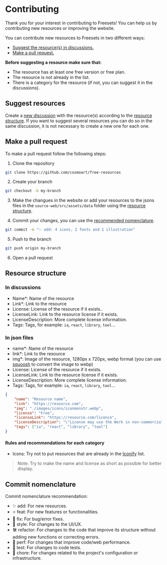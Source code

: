 # Contributing

Thank you for your interest in contributing to Freesets! You can help us by contributing new resources or improving the website.

You can contribute new resources to Freesets in two different ways:
- [Suggest the resource(s) in discussions.](#suggest-resources)
- [Make a pull request.](#make-a-pull-request)

**Before suggesting a resource make sure that:**
- The resource has at least one free version or free plan.
- The resource is not already in the list.
- There is a category for the resource (if not, you can suggest it in the discussions).

## Suggest resources

Create a [new discussion](https://github.com/cosmoart/free-resources/discussions/new/choose) with the resource(s) according to the [resource structure](#resource-structure). If you want to suggest several resources you can do so in the same discussion, it is not necessary to create a new one for each one.


## Make a pull request

To make a pull request follow the following steps:

1. Clone the repository

```bash
git clone https://github.com/cosmoart/free-resources
```

2. Create your branch

```bash
git checkout -b my-branch
```

3. Make the changues in the website or add your resources to the jsons files in the `source-web/src/assets/data` folder using the [resource structure](#resource-structure).

4. Commit your changes, you can use the [recommended nomenclature](#commit-nomenclature).

```bash
git commit -m "✨ add: 4 icons, 2 fonts and 1 illustration"
```

5. Push to the branch

```bash
git push origin my-branch
```

6. Open a pull request

## Resource structure

### In discussions
- Name*: Name of the resource
- Link*: Link to the resource
- License: License of the resource if it exists..
- LicenseLink: Link to the resource license if it exists.
- LicenseDescription: More complete license information.
- Tags: Tags, for example: `ia`, `react`, `library`, `tool`...

### In json files

- name*: Name of the resource
- link*: Link to the resource
- img*: Image of the resource, 1280px x 720px, webp format (you can use [squoosh](https://squoosh.app/) to convert the image to webp)
- License: License of the resource if it exists.
- LicenseLink: Link to the resource license if it exists.
- LicenseDescription: More complete license information.
- Tags: Tags, for example: `ia`, `react`, `library`, `tool`...

```json
{
	"name": "Resource name",
	"link": "https://resource.com",
	"img": "./images/icons/iconmonstr.webp",
	"license": "Free",
	"licenseLink": "https://resource.com/licence",
	"licenseDescription": "\"License may use the Work in non-commercial and commercial projects, services or products without attribution.\"",
	"tags": ["ia", "react", "library", "tool"]
}
```

#### Rules and recommendations for each category

- Icons: Try not to put resources that are already in the [Iconify](https://icon-sets.iconify.design) list.

> Note: Try to make the name and license as short as possible for better display.

## Commit nomenclature

Commit nomenclature recommendation:

* ✨ add: For new resources.
* ⭐ feat: For new features or functionalities.
* 🐞 fix: For bug/error fixes.
* 🎨 style: For changes to the UI/UX.
* 🛠️ refactor: For changes to the code that improve its structure without adding new functions or correcting errors.
* 🚀 perf: For changes that improve code/web performance.
* 🧪 test: For changes to code tests.
* 🔧 chore: For changes related to the project's configuration or infrastructure.